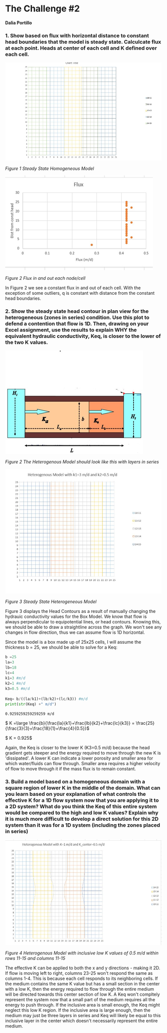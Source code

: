 # The Challenge #2

#### Dalia Portillo

### 1. Show based on flux with horizontal distance to constant head boundaries that the model is steady state. Calculcate flux at each point. Heads at center of each cell and K defined over each cell.

![HomogeneousModel](contour.jpg)

*Figure 1 Steady State Homogeneous Model*


![Fluxinsys](flux_1.jpg)

*Figure 2 Flux in and out each node/cell*

In Figure 2 we see a constant flux in and out of each cell. With the exception of some outliers, q is constant with distance from the constant head boundaries.


### 2. Show the steady state head contour in plan view for the heterogeneous (zones in series) condition. Use this plot to defend a contention that flow is 1D. Then, drawing on your Excel assignment, use the results to explain WHY the equivalent hydraulic conductivity, Keq, is closer to the lower of the two K values.

![HeterogeneousLayers](layer_in_series.jpg)

*Figure 2 The Heterogenous Model should look like this with layers in series*


![HeterogeneousModel](contourheterogen.jpg)

*Figure 3 Steady State Heterogeneous Model*

Figure 3 displays the Head Contours as a result of manually changing the hydrauic conductivity values for the Box Model. We know that flow is always perpendicular to equipotential lines, or head contours. Knowing this, we should be able to draw a straightline across the graph. We won't see any changes in flow direction, thus we can assume flow is 1D horizontal.

Since the model is a box made up of 25x25 cells, I will assume the thickness b = 25, we should be able to solve for a Keq:


```python
b =25
la=3
lb=18
lc=4
k1=3 #m/d
k2=1 #m/d
k3=0.5 #m/d

Keq= b/((la/k1)+(lb/k2)+(lc/k3)) #m/d
print(str(Keq) +" m/d")
```

    0.9259259259259259 m/d
    

$ K =\large \frac{b}{\frac{la}{k1}+\frac{lb}{k2}+\frac{lc}{k3}} = \frac{25}{\frac{3}{3}+\frac{18}{1}+\frac{4}{0.5}}$

$ K = 0.925$

Again, the Keq is closer to the lower K (K3=0.5 m/d) because the head gradient gets steeper and the energy required to move through the new K is 'dissipated'. A lower K can indicate a lower porosity and smaller area for which water/fluids can flow through. Smaller area requires a higher velocity of flow to move through it if the mass flux is to remain constant. 

### 3. Build a model based on a homogeneous domain with a square region of lower K in the middle of the domain. What can you learn based on your explanation of what controls the effective K for a 1D flow system now that you are applying it to a 2D system? What do you think the Keq of this entire system would be compared to the high and low K values? Explain why it is much more difficult to develop a direct solution for this 2D system than it was for a 1D system (including the zones placed in series)

![HeterogeneousInclusiveModel](contourinclusive.jpg)

*Figure 4 Heterogenous Model with inclusive low K values of 0.5 m/d within rows 11-15 and columns 11-15*


The effective K can be applied to both the x and y directions - making it 2D. If flow is moving left to right, columns 23-25 won't respond the same as columns 1-4. This is because each cell responds to its neighboring cells. If the medium contains the same K value but has a small section in the center with a low K, then the energy required to flow through the entire medium will be directed towards this center section of low K. A Keq won't compltely represent the system now that a small part of the medium requires all the energy to push through. If the inclusive area is small enough, the Keq might neglect this low K region. If the inclusive area is large enough, then the medium may just be three layers in series and Keq will likely be equal to this inclusive layer in the center which doesn't necessarily represent the entire medium.
